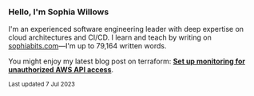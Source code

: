 ### Hello, I'm Sophia Willows

I'm an experienced software engineering leader with deep expertise on cloud architectures and CI/CD. I learn and teach by writing on [sophiabits.com](https://sophiabits.com/blog)—I'm up to 79,164 written words.

You might enjoy my latest blog post on terraform: **[Set up monitoring for unauthorized AWS API access](https://sophiabits.com/blog/set-up-monitoring-for-unauthorized-aws-api-access)**.

<sub>Last updated 7 Jul 2023</sub>
